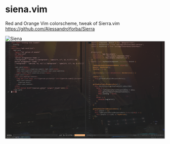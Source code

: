 # siena.vim
Red and Orange Vim colorscheme, tweak of Sierra.vim https://github.com/AlessandroYorba/Sierra

![Siena](https://external-content.duckduckgo.com/iu/?u=https%3A%2F%2Fwww.italymagazine.com%2Fsites%2Fdefault%2Ffiles%2F2020-05%2Fsiena-sunset.jpg&f=1&nofb=1)
![Preview](./preview.png)

